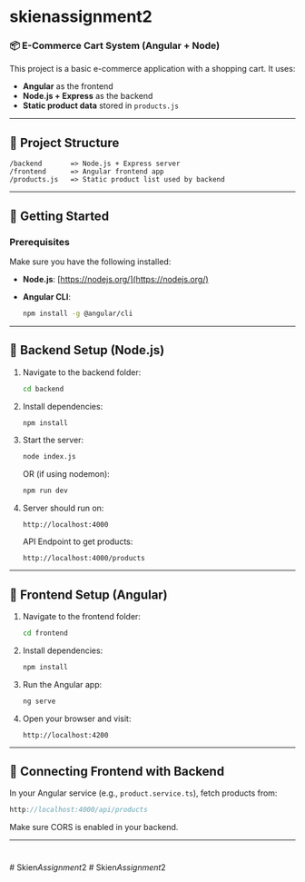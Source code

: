 # skienassignment2


### 📦 E-Commerce Cart System (Angular + Node)

This project is a basic e-commerce application with a shopping cart. It uses:

* **Angular** as the frontend
* **Node.js + Express** as the backend
* **Static product data** stored in `products.js`

---

## 📁 Project Structure

```
/backend       => Node.js + Express server
/frontend      => Angular frontend app
/products.js   => Static product list used by backend
```

---

## 🚀 Getting Started

### Prerequisites

Make sure you have the following installed:

* **Node.js**: [https://nodejs.org/](https://nodejs.org/)
* **Angular CLI**:

  ```bash
  npm install -g @angular/cli
  ```

---

## 🔧 Backend Setup (Node.js)

1. Navigate to the backend folder:

   ```bash
   cd backend
   ```

2. Install dependencies:

   ```bash
   npm install
   ```

3. Start the server:

   ```bash
   node index.js
   ```

   OR (if using nodemon):

   ```bash
   npm run dev
   ```

4. Server should run on:

   ```
   http://localhost:4000
   ```

   API Endpoint to get products:

   ```
   http://localhost:4000/products
   ```

---

## 🎨 Frontend Setup (Angular)

1. Navigate to the frontend folder:

   ```bash
   cd frontend
   ```

2. Install dependencies:

   ```bash
   npm install
   ```

3. Run the Angular app:

   ```bash
   ng serve
   ```

4. Open your browser and visit:

   ```
   http://localhost:4200
   ```

---

## 🔄 Connecting Frontend with Backend

In your Angular service (e.g., `product.service.ts`), fetch products from:

```ts
http://localhost:4000/api/products
```

Make sure CORS is enabled in your backend.

---


#
#   S k i e n _ A s s i g n m e n t _ 2  
 #   S k i e n _ A s s i g n m e n t _ 2  
 
